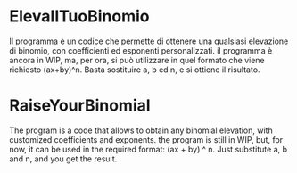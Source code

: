 # ElevaIlTuoBinomio
Il programma è un codice che permette di ottenere una qualsiasi elevazione di binomio, con coefficienti ed esponenti personalizzati. il programma è ancora in WIP, ma, per ora, si può utilizzare in quel formato che viene richiesto (ax+by)^n. Basta sostituire a, b ed n, e si ottiene il risultato.
# RaiseYourBinomial
The program is a code that allows to obtain any binomial elevation, with customized coefficients and exponents. the program is still in WIP, but, for now, it can be used in the required format: (ax + by) ^ n. Just substitute a, b and n, and you get the result.
